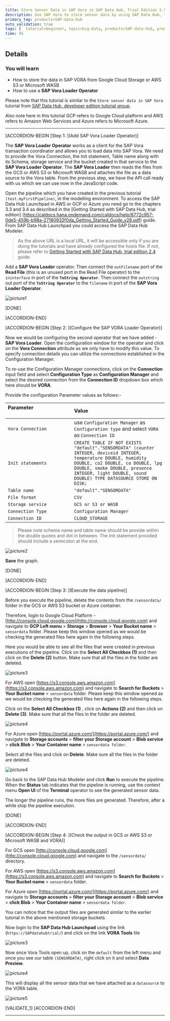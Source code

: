 ```yaml
---
title: Store Sensor Data in SAP Vora in SAP Data Hub, Trial Edition 2.5
description: Use SAP Vora to store sensor data by using SAP Data Hub, trial edition 2.5.
primary_tag: products>SAP-data-hub
auto_validation: true
tags: [  tutorial>beginner, topic>big-data, products>SAP-data-hub, products>SAP-vora ]
time: 45
---
```


## Details
### You will learn  
- How to store the data in SAP VORA from Google Cloud Storage or AWS S3 or Microsoft WASB
- How to use a **SAP Vora Loader Operator**

Please note that this tutorial is similar to the `Store sensor data in SAP Vora` tutorial from [SAP Data Hub, developer edition tutorial group](https://developers.sap.com/group.datahub-pipelines.html).

Also note here in this tutorial GCP refers to Google Cloud platform and AWS refers to Amazon Web Services and Azure refers to Microsoft Azure.

---


[ACCORDION-BEGIN [Step 1: ](Add SAP Vora Loader Operator)]

The  **SAP Vora Loader Operator** works as a client for the SAP Vora transaction coordinator and allows you to load data into SAP Vora. We need to provide the Vora Connection, the Init statement, Table name along with its Schema, storage service and the bucket created in that service to the **SAP Vora Loader Operator**. The **SAP Vora Loader** then reads the files from the GCS or AWS S3 or Microsoft WASB and attaches the file as a data source to the Vora table. From the previous step, we have the API call ready with us which we can use now in the JavaScript code.

Open the pipeline which you have created in the previous tutorial `(test.myFirstPipeline)`, in the modelling environment. To access the SAP Data Hub Launchpad in AWS or GCP or Azure you need go to the chapters 3.3 and 3.4 as described in the [Getting Started with SAP Data Hub, trial edition] (https://caldocs.hana.ondemand.com/caldocs/help/8772c957-0de5-459b-b98a-27180932f0da_Getting_Started_Guide_v28.pdf) guide. From SAP Data Hub Launchpad you could access the SAP Data Hub Modeler.

>As the above URL is a local URL, it will be accessible only if you are doing the tutorials and have already configured the hosts file. If not, please refer to [Getting Started with SAP Data Hub, trial edition 2.4](https://caldocs.hana.ondemand.com/caldocs/help/8772c957-0de5-459b-b98a-27180932f0da_Getting_Started_Guide_v28.pdf) guide.

 Add a **SAP Vora Loader** operator. Then connect the `outFilename` port of the **Read File** (this is an unused port in the Read File operator) to the `ininterface` in port of the **`ToString Operator`**. Then connect the `outstring` out port of the **`ToString Operator`** to the `filename` in port of the **SAP Vora Loader Operator**.

![picture1](datahub-trial-v2-pipelines-part04-1.png)


[DONE]

[ACCORDION-END]

[ACCORDION-BEGIN [Step 2: ](Configure the SAP VORA Loader Operator)]

Now we would be configuring the second operator that we have added - **SAP Vora Loader**. Open the configuration window for the operator and click on the **Vora Connection** attribute as we only have to modify this value. To specify connection details you can utilize the connections established in the Configuration Manager.

To re-use the Configuration Manager connections, click on the **Connection** input field and select **Configuration Type** as **Configuration Manager** and select the desired connection from the **Connection ID** dropdown box which here should be **VORA**.

Provide the configuration Parameter values as follows:-

| Parameter &nbsp;&nbsp;&nbsp;&nbsp;&nbsp;&nbsp;&nbsp;&nbsp;&nbsp;&nbsp;&nbsp;&nbsp;&nbsp;&nbsp;&nbsp;&nbsp;&nbsp;&nbsp;&nbsp;&nbsp;&nbsp;&nbsp;&nbsp;&nbsp;&nbsp;&nbsp;&nbsp;&nbsp;&nbsp;&nbsp;&nbsp;&nbsp;&nbsp;&nbsp;&nbsp;&nbsp;&nbsp;&nbsp;&nbsp;&nbsp;&nbsp;&nbsp;&nbsp;&nbsp;                          | Value                                                                                       |
| :------------------------------ | :------------------------------------------------------------------------------------------- |
| `Vora Connection`                  | use `Configuration Manager` as `Configuration type` and select `VORA` as `Connection ID`                                                                                  |
| `Init statements`              | `CREATE TABLE IF NOT EXISTS "default"."SENSORDATA" (counter INTEGER, deviceid INTEGER, temperature DOUBLE, humidity DOUBLE, co2 DOUBLE, co DOUBLE, lpg DOUBLE, smoke DOUBLE, presence INTEGER, light DOUBLE, sound DOUBLE) TYPE DATASOURCE STORE ON DISK;`                                |
| `Table name`                   | `"default"."SENSORDATA"`                                                                |
| `File format`                  | `CSV`                                                                                   |
| `Storage service`              | `GCS or S3 or WASB`                                                                             |
| `Connection Type`              | `Configuration Manager`                                                                 |
| `Connection ID`                | `CLOUD_STORAGE`                                                                         |


>Please note  schema name and table name should be provide within the double quotes and dot in between. The Init statement provided should include a semicolon at the end.

![picture2](datahub-trial-v2-pipelines-part04-6.png)

 **Save** the graph.

[DONE]

[ACCORDION-END]

[ACCORDION-BEGIN [Step 3: ](Execute the data pipeline)]

Before you execute the pipeline, delete the contents from the `/sensordata/` folder in the GCS or AWS S3 bucket or Azure container.

Therefore, login to Google Cloud Platform - [http://console.cloud.google.com](http://console.cloud.google.com) and navigate to **GCP Left menu** > **Storage** > **Browser** > **Your Bucket name** > `sensordata` folder. Please keep this window opened as we would be checking the generated files here again in the following steps.

Here you would be able to see all the files that were created in previous executions of the pipeline. Click on the **Select All Checkbox (1)** and then click on the **Delete (2)** button. Make sure that all the files in the folder are deleted.

![picture3](datahub-trial-v2-pipelines-part04-2.png)

For AWS open [https://s3.console.aws.amazon.com](https://s3.console.aws.amazon.com) and navigate to **Search for Buckets** > **Your Bucket name** > `sensordata` folder. Please keep this window opened as we would be checking the generated files here again in the following steps.

Click on the **Select All Checkbox (1)** , click on **Actions (2)** and then click on  **Delete (3)**. Make sure that all the files in the folder are deleted.

![picture4](datahub-trial-v2-pipelines-part04-7.png)

For Azure open [https://portal.azure.com/](https://portal.azure.com/) and navigate to **Storage accounts** > **filter your Storage account** > **Blob service** > **click Blob** > **Your Container name** > `sensordata folder`.

Select all the files and click on **Delete**. Make sure all the files in the folder are deleted.

![picture4](datahub-trial-v2-pipelines-part04-8.png)

Go back to the SAP Data Hub Modeler and click **Run** to execute the pipeline. When the **Status** tab indicates that the pipeline is running, use the context menu **Open UI** of the **Terminal** operator to see the generated sensor data.

The longer the pipeline runs, the more files are generated. Therefore, after a while stop the pipeline execution.


[DONE]

[ACCORDION-END]

[ACCORDION-BEGIN [Step 4: ](Check the output in GCS or AWS S3 or Microsoft WASB and VORA)]

For GCS open [http://console.cloud.google.com](http://console.cloud.google.com) and navigate to the `/sensordata/` directory.

For AWS open [https://s3.console.aws.amazon.com](https://s3.console.aws.amazon.com) and navigate to **Search for Buckets** > **Your Bucket name** > `sensordata` folder.

For Azure open [https://portal.azure.com/](https://portal.azure.com/) and navigate to **Storage accounts** > **filter your Storage account** > **Blob service** > **click Blob** > **Your Container name** > `sensordata folder`.

You can notice that the output files are generated similar to the earlier tutorial in the above mentioned storage buckets.

Now login to the **SAP Data Hub Launchpad** using the link (`https://SAPdatahubtrial/`) and click on the link **VORA Tools** tile

![picture3](datahub-trial-v2-pipelines-part04-3.png)

Now once Vora Tools open up, click on the `default` from the left menu and once you see our table `(SENSORDATA)`, right click on it and select **Data Preview**.

![picture4](datahub-trial-v2-pipelines-part04-4.png)

This will display all the sensor data that we have attached as a `datasource` to the VORA table.

![picture5](datahub-trial-v2-pipelines-part04-5.png)


[VALIDATE_1]
[ACCORDION-END]

---
